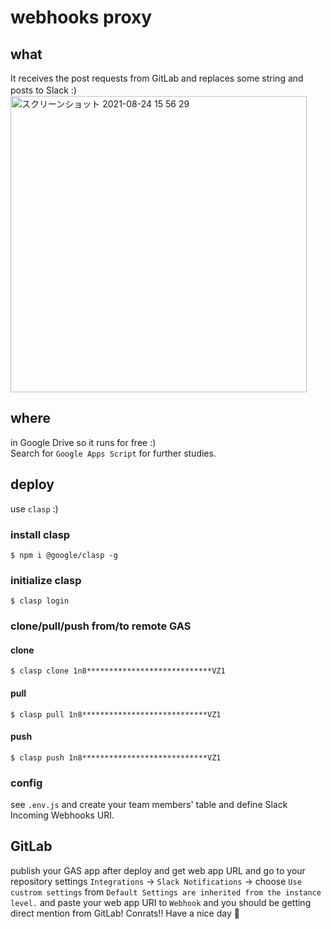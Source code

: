 # webhooks proxy

## what

It receives the post requests from GitLab and replaces some string and posts to Slack :)　　
<img width="474" alt="スクリーンショット 2021-08-24 15 56 29" src="https://user-images.githubusercontent.com/7005185/130572764-3c28574e-1b79-4332-a469-038338835e01.png">


## where

in Google Drive so it runs for free :)  
Search for `Google Apps Script` for further studies.

## deploy

use `clasp` :)

### install clasp

```
$ npm i @google/clasp -g
```

### initialize clasp

```
$ clasp login
```

### clone/pull/push from/to remote GAS

#### clone

```
$ clasp clone 1n8****************************VZ1
```

#### pull

```
$ clasp pull 1n8****************************VZ1
```

#### push

```
$ clasp push 1n8****************************VZ1
```

### config

see `.env.js` and create your team members' table and define Slack Incoming Webhooks URI.

## GitLab

publish your GAS app after deploy and get web app URL and go to your repository settings `Integrations` -> `Slack Notifications` -> choose `Use custrom settings` from `Default Settings are inherited from the instance level.` and paste your web app URI to `Webhook` and you should be getting direct mention from GitLab!  Conrats!!  Have a nice day :beer:
